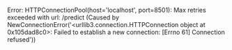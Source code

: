 Error: HTTPConnectionPool(host='localhost', port=8501): Max retries exceeded with url: /predict (Caused by NewConnectionError('<urllib3.connection.HTTPConnection object at 0x105dad8c0>: Failed to establish a new connection: [Errno 61] Connection refused'))